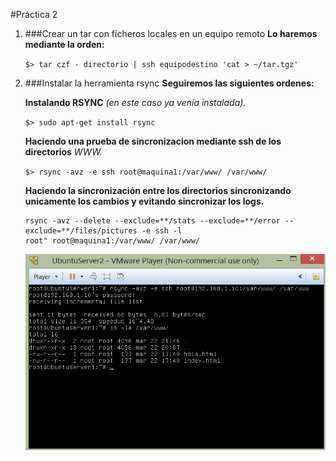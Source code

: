 #Práctica 2

1. ###Crear un tar con ficheros locales en un equipo remoto
	**Lo haremos mediante la orden:**

	`$> tar czf - directorio | ssh equipodestino 'cat > ~/tar.tgz'`

2. ###Instalar la herramienta rsync
	**Seguiremos las siguientes ordenes:**
	
	**Instalando RSYNC** *(en este caso ya venia instalada).*

	`$> sudo apt-get install rsync`

	**Haciendo una prueba de sincronizacion mediante ssh de los directorios** *WWW.*

	`$> rsync -avz -e ssh root@maquina1:/var/www/ /var/www/`
	
	**Haciendo la sincronización entre los directorios sincronizando unicamente los cambios y evitando sincronizar los logs.**
	```
	rsync -avz --delete --exclude=**/stats --exclude=**/error --exclude=**/files/pictures -e ssh -l 
	root" root@maquina1:/var/www/ /var/www/
	```
	![Imagen 2.4](Capturas/2.4__.png "Práctica 2.4")
	
